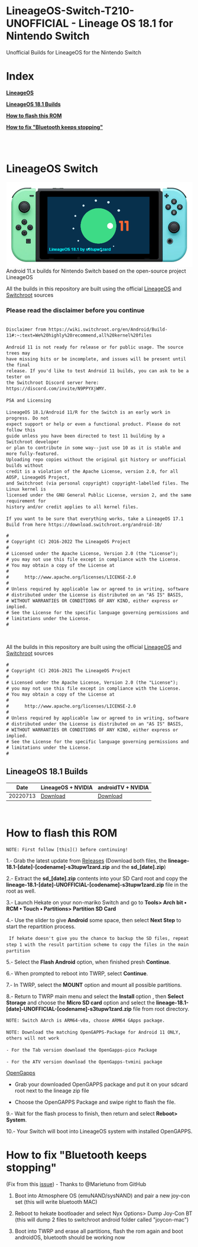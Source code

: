 # LineageOS-Switch-T210-UNOFFICIAL - Lineage OS 18.1 for Nintendo Switch
Unofficial Builds for LineageOS for the Nintendo Switch


# Index
<b><a href="https://github.com/s3tupw1zard/LineageOS-Switch-T210-UNOFFICIAL#lineageos-switch">LineageOS</a></b>

<b><a href="https://github.com/s3tupw1zard/LineageOS-Switch-T210-UNOFFICIAL#lineageos-181-builds">LineageOS 18.1 Builds</a></b>

<b><a href="https://github.com/s3tupw1zard/LineageOS-Switch-T210-UNOFFICIAL#how-to-flash-this-rom">How to flash this ROM</a></b>

<b><a href="https://github.com/s3tupw1zard/LineageOS-Switch-T210-UNOFFICIAL#how-to-fix-bluetooth-keeps-stopping">How to fix "Bluetooth keeps stopping"</a></b>

<br/>


<br/>

# LineageOS Switch
<img src="https://github.com/s3tupw1zard/LineageOS-Switch-T210-UNOFFICIAL/blob/cbbd7beacf2d2dabe3a01048806054a4c37ab069/pictures/switch_builds.png">
Android 11.x builds for Nintendo Switch based on the open-source project LineageOS
<br/>

All the builds in this repository are built using the official <a href="https://github.com/LineageOS/android">LineageOS</a> and <a href="https://gitlab.com/switchroot/android">Switchroot</a> sources

### Please read the disclaimer before you continue

```

Disclaimer from https://wiki.switchroot.org/en/Android/Build-11#:~:text=We%20highly%20recommend,all%20kernel%20files

Android 11 is not ready for release or for public usage. The source trees may
have missing bits or be incomplete, and issues will be present until the final
release. If you'd like to test Android 11 builds, you can ask to be a tester on
the Switchroot Discord server here: https://discord.com/invite/N9PPYXjWMY.

PSA and Licensing

LineageOS 18.1/Android 11/R for the Switch is an early work in progress. Do not
expect support or help or even a functional product. Please do not follow this
guide unless you have been directed to test 11 building by a Switchroot developer
or plan to contribute in some way--just use 10 as it is stable and more fully-featured.
Uploading repo copies without the original git history or unofficial builds without
credit is a violation of the Apache License, version 2.0, for all AOSP, LineageOS Project,
and Switchroot (via personal copyright) copyright-labelled files. The Linux kernel is
licensed under the GNU General Public License, version 2, and the same requirement for
history and/or credit applies to all kernel files.

If you want to be sure that everything works, take a LineageOS 17.1 Build from here https://download.switchroot.org/android-10/

```



```
#
# Copyright (C) 2016-2022 The LineageOS Project
#
# Licensed under the Apache License, Version 2.0 (the "License");
# you may not use this file except in compliance with the License.
# You may obtain a copy of the License at
#
#      http://www.apache.org/licenses/LICENSE-2.0
#
# Unless required by applicable law or agreed to in writing, software
# distributed under the License is distributed on an "AS IS" BASIS,
# WITHOUT WARRANTIES OR CONDITIONS OF ANY KIND, either express or implied.
# See the License for the specific language governing permissions and
# limitations under the License.
#
```


<br/>

All the builds in this repository are built using the official <a href="https://github.com/LineageOS/android">LineageOS</a> and <a href="https://gitlab.com/switchroot/android">Switchroot</a> sources

```
#
# Copyright (C) 2016-2021 The LineageOS Project
#
# Licensed under the Apache License, Version 2.0 (the "License");
# you may not use this file except in compliance with the License.
# You may obtain a copy of the License at
#
#      http://www.apache.org/licenses/LICENSE-2.0
#
# Unless required by applicable law or agreed to in writing, software
# distributed under the License is distributed on an "AS IS" BASIS,
# WITHOUT WARRANTIES OR CONDITIONS OF ANY KIND, either express or implied.
# See the License for the specific language governing permissions and
# limitations under the License.
#
```
## LineageOS 18.1 Builds

| Date   | LineageOS + NVIDIA                                   |androidTV + NVIDIA         |
| ------------------- | -------------------------------------------|-------------------|
| 20220713| <a href="https://github.com/s3tupw1zard/LineageOS-Switch-T210-UNOFFICIAL/releases/tag/20220713.tab">Download</a> |<a href="https://github.com/s3tupw1zard/LineageOS-Switch-T210-UNOFFICIAL/releases/tag/20220713.atv">Download</a> |

<br/>


# How to flash this ROM

```
NOTE: First follow [this]() before continuing!
```

1.- Grab the latest update from <a href="https://github.com/s3tupw1zard/LineageOS-Switch-T210-UNOFFICIAL/releases">Releases</a>
  (Download both files, the <b>lineage-18.1-[date]-[codename]-s3tupw1zard.zip</b> and the <b>sd_[date].zip</b>)
  
2.- Extract the <b>sd_[date].zip</b> contents into your SD Card root and copy the <b>lineage-18.1-[date]-UNOFFICIAL-[codename]-s3tupw1zard.zip</b> file in the root as well.
  
3.- Launch Hekate on your non-mariko Switch and go to <b>Tools> Arch bit • RCM • Touch • Partitions> Partition SD Card</b>

4.- Use the slider to give <b>Android</b> some space, then select <b>Next Step</b> to start the repartition process.

``` If hekate doesn't give you the chance to backup the SD files, repeat step 1 with the result partition scheme to copy the files in the main partition```
  
5.- Select the <b>Flash Android</b> option, when finished presh <b>Continue</b>.
  
6.- When prompted to reboot into TWRP, select <b>Continue</b>.
  
7.- In TWRP, select the <b>MOUNT</b> option and mount all possible partitions.

8.- Return to TWRP main menu and select the <b> Install </b> option , then <b>Select Storage</b> and choose the <b>Micro SD card</b> option and select the <b>lineage-18.1-[date]-UNOFFICIAL-[codename]-s3tupw1zard.zip</b> file from root directory.
  
  ```
  NOTE: Switch AArch is ARM64-v8a, choose ARM64 GApps package.
  
  NOTE: Download the matching OpenGAPPS-Package for Android 11 ONLY, others will not work
  
  - For the Tab version download the OpenGapps-pico Package
  
  - For the ATV version download the OpenGapps-tvmini package
  
  ```
  
  [OpenGapps](https://opengapps.org/)
  
  - Grab your downloaded OpenGAPPS package and put it on your sdcard root next to the lineage zip file
  
  - Choose the OpenGAPPS Package and swipe right to flash the file.
  
9.- Wait for the flash process to finish, then return and select <b>Reboot> System</b>.
 
10.- Your Switch will boot into LineageOS system with installed OpenGAPPS.


# How to fix "Bluetooth keeps stopping"
(Fix from this [issue](https://github.com/daviiid99/LineageOS-Switch-T210-UNOFFICIAL/issues/19)) - Thanks to @Marietuno from GitHub


1. Boot into Atmosphere OS (emuNAND/sysNAND) and pair a new joy-con set (this will write bluetooth MAC)

2. Reboot to hekate bootloader and select Nyx Options> Dump Joy-Con BT (this will dump 2 files to switchroot android folder called "joycon-mac")

3. Boot into TWRP and erase all partitions, flash the rom again and boot androidOS, bluetooth should be working now

